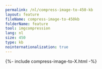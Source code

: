 ```yaml
---
permalink: /nl/compress-image-to-450-kb
layout: feature
fileName: compress-image-to-450kb
folderName: feature
tool: imgcompression
lang: nl
size: 450
type: kb
nointernationalization: true
---
```

{%- include compress-image-to-X.html -%}       
